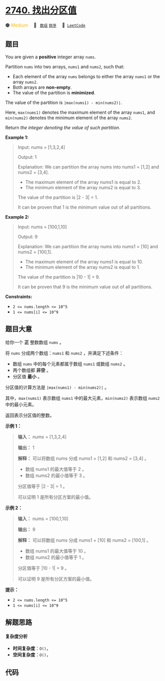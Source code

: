 # [2740. 找出分区值](https://leetcode.com/problems/find-the-value-of-the-partition)

🟠 <font color=#ffb800>Medium</font>&emsp; 🔖&ensp; [`数组`](/leetcode-js/outline/tag/array.md) [`排序`](/leetcode-js/outline/tag/sorting.md)&emsp; 🔗&ensp;[`LeetCode`](https://leetcode.com/problems/find-the-value-of-the-partition)

## 题目

You are given a **positive** integer array `nums`.

Partition `nums` into two arrays, `nums1` and `nums2`, such that:

  * Each element of the array `nums` belongs to either the array `nums1` or the array `nums2`.
  * Both arrays are **non-empty**.
  * The value of the partition is **minimized**.

The value of the partition is `|max(nums1) - min(nums2)|`.

Here, `max(nums1)` denotes the maximum element of the array `nums1`, and
`min(nums2)` denotes the minimum element of the array `nums2`.

Return _the integer denoting the value of such partition_.



**Example 1:**

> Input: nums = [1,3,2,4]
> 
> Output: 1
> 
> Explanation: We can partition the array nums into nums1 = [1,2] and nums2 = [3,4].
> - The maximum element of the array nums1 is equal to 2.
> - The minimum element of the array nums2 is equal to 3.
> 
> The value of the partition is |2 - 3| = 1. 
> 
> It can be proven that 1 is the minimum value out of all partitions.

**Example 2:**

> Input: nums = [100,1,10]
> 
> Output: 9
> 
> Explanation: We can partition the array nums into nums1 = [10] and nums2 = [100,1].
> - The maximum element of the array nums1 is equal to 10.
> - The minimum element of the array nums2 is equal to 1.
> 
> The value of the partition is |10 - 1| = 9.
> 
> It can be proven that 9 is the minimum value out of all partitions.

**Constraints:**

  * `2 <= nums.length <= 10^5`
  * `1 <= nums[i] <= 10^9`


## 题目大意

给你一个 **正** 整数数组 `nums` 。

将 `nums` 分成两个数组：`nums1` 和 `nums2` ，并满足下述条件：

  * 数组 `nums` 中的每个元素都属于数组 `nums1` 或数组 `nums2` 。
  * 两个数组都 **非空** 。
  * 分区值 **最小** 。

分区值的计算方法是 `|max(nums1) - min(nums2)|` 。

其中，`max(nums1)` 表示数组 `nums1` 中的最大元素，`min(nums2)` 表示数组 `nums2` 中的最小元素。

返回表示分区值的整数。



**示例 1：**

> 
> 
> 
> 
> 
> **输入：** nums = [1,3,2,4]
> 
> **输出：** 1
> 
> **解释：** 可以将数组 nums 分成 nums1 = [1,2] 和 nums2 = [3,4] 。
> - 数组 nums1 的最大值等于 2 。
> - 数组 nums2 的最小值等于 3 。
> 
> 分区值等于 |2 - 3| = 1 。
> 
> 可以证明 1 是所有分区方案的最小值。
> 
> 

**示例 2：**

> 
> 
> 
> 
> 
> **输入：** nums = [100,1,10]
> 
> **输出：** 9
> 
> **解释：** 可以将数组 nums 分成 nums1 = [10] 和 nums2 = [100,1] 。 
> - 数组 nums1 的最大值等于 10 。 
> - 数组 nums2 的最小值等于 1 。 
> 
> 分区值等于 |10 - 1| = 9 。 
> 
> 可以证明 9 是所有分区方案的最小值。
> 
> 



**提示：**

  * `2 <= nums.length <= 10^5`
  * `1 <= nums[i] <= 10^9`


## 解题思路

#### 复杂度分析

- **时间复杂度**：`O()`，
- **空间复杂度**：`O()`，

## 代码

```javascript

```